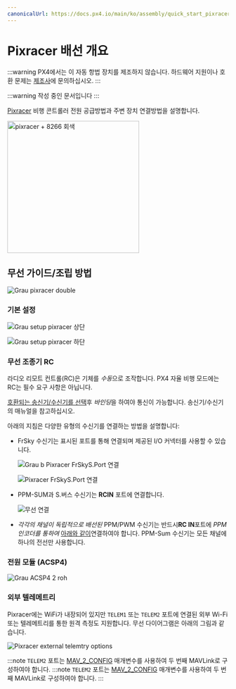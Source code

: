 ```yaml
---
canonicalUrl: https://docs.px4.io/main/ko/assembly/quick_start_pixracer
---
```


# Pixracer 배선 개요

:::warning PX4에서는 이 자동 항법 장치를 제조하지 않습니다. 하드웨어 지원이나 호환 문제는 [제조사](https://store.mrobotics.io/)에 문의하십시오. :::

:::warning
작성 중인 문서입니다
:::

[Pixracer](../flight_controller/pixracer.md) 비행 콘트롤러 전원 공급방법과 주변 장치 연결방법을 설명합니다.

<img src="../../assets/flight_controller/pixracer/pixracer_hero_grey.jpg" width="300px" title="pixracer + 8266 회색" />


## 무선 가이드/조립 방법

![Grau pixracer double](../../assets/flight_controller/pixracer/grau_pixracer_double.jpg)

### 기본 설정

![Grau setup pixracer 상단](../../assets/flight_controller/pixracer/grau_setup_pixracer_top.jpg)

![Grau setup pixracer 하단](../../assets/flight_controller/pixracer/grau_setup_pixracer_bottom.jpg)


### 무선 조종기 RC

라디오 리모트 컨트롤(RC)은 기체를 *수동*으로 조작합니다. PX4 자율 비행 모드에는 RC는 필수 요구 사항은 아닙니다.

[호환되는 송신기/수신기를 선택](../getting_started/rc_transmitter_receiver.md)후 *바인딩*을 하여야 통신이 가능합니다. 송신기/수신기의 매뉴얼을 참고하십시오.

아래의 지침은 다양한 유형의 수신기를 연결하는 방법을 설명합니다:

- FrSky 수신기는 표시된 포트를 통해 연결되며 제공된 I/O 커넥터를 사용할 수 있습니다.

  ![Grau b Pixracer FrSkyS.Port 연결](../../assets/flight_controller/pixracer/grau_b_pixracer_frskys.port_connection.jpg)

  ![Pixracer FrSkyS.Port 연결](../../assets/flight_controller/pixracer/pixracer_FrSkyTelemetry.jpg)

- PPM-SUM과 S.버스 수신기는 **RCIN** 포트에 연결합니다.

  ![무선 연결](../../assets/flight_controller/pixracer/grau_setup_pixracer_radio.jpg)

- *각각의 채널이 독립적으로 배선된* PPM/PWM 수신기는 반드시**RC IN**포트에 *PPM 인코더를 통하여* [아래와 같이](http://www.getfpv.com/radios/radio-accessories/holybro-ppm-encoder-module.html)연결하여야 합니다. PPM-Sum 수신기는 모든 채널에 하나의 전선만 사용합니다.

### 전원 모듈 (ACSP4)

![Grau ACSP4 2 roh](../../assets/flight_controller/pixracer/grau_acsp4_2_roh.jpg)

### 외부 텔레메트리

Pixracer에는 WiFi가 내장되어 있지만 `TELEM1` 또는 `TELEM2` 포트에 연결된 외부 Wi-Fi 또는 텔레메트리를 통한 원격 측정도 지원합니다. 무선 다이어그램은 아래의 그림과 같습니다.

![Pixracer external telemtry options](../../assets/flight_controller/pixracer/pixracer_top_telemetry.jpg)

:::note
`TELEM2` 포트는 [MAV_2_CONFIG](../advanced_config/parameter_reference.md#MAV_2_CONFIG) 매개변수를 사용하여 두 번째 MAVLink로 구성하여야 합니다. :::note `TELEM2` 포트는 [MAV_2_CONFIG](../advanced_config/parameter_reference.md#MAV_2_CONFIG) 매개변수를 사용하여 두 번째 MAVLink로 구성하여야 합니다. :::





